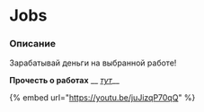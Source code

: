 # Jobs

### Описание

Зарабатывай деньги на выбранной работе!

**Прочесть о работах** __ [_тут_](../igrovye-momenty/rabota.md)__

{% embed url="https://youtu.be/juJizqP70qQ" %}
